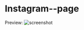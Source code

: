 # Instagram--page

Preview:
![screenshot](https://user-images.githubusercontent.com/55264885/112769115-c46a6a80-8ff5-11eb-8017-3ab228710a94.png)

